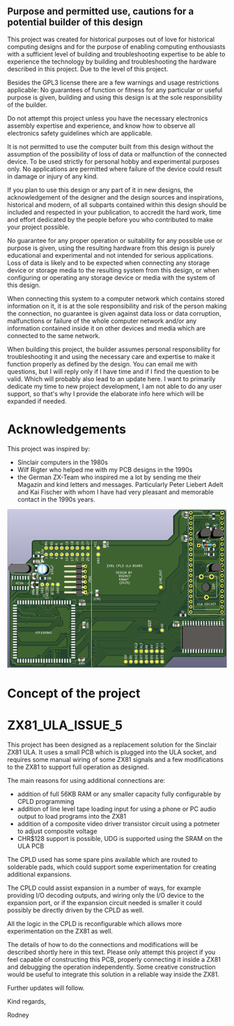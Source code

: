 ## Purpose and permitted use, cautions for a potential builder of this design
This project was created for historical purposes out of love for historical computing designs and for the purpose of enabling computing enthousiasts with a sufficient level of building and troubleshooting expertise to be able to experience the technology by building and troubleshooting the hardware described in this project. Due to the level of this project. 

Besides the GPL3 license there are a few warnings and usage restrictions applicable:
No guarantees of function or fitness for any particular or useful purpose is given, building and using this design is at the sole responsibility of the builder.

Do not attempt this project unless you have the necessary electronics assembly expertise and experience, and know how to observe all electronics safety guidelines which are applicable.

It is not permitted to use the computer built from this design without the assumption of the possibility of loss of data or malfunction of the connected device. To be used strictly for personal hobby and experimental purposes only. No applications are permitted where failure of the device could result in damage or injury of any kind.

If you plan to use this design or any part of it in new designs, the acknowledgement of the designer and the design sources and inspirations, historical and modern, of all subparts contained within this design should be included and respected in your publication, to accredit the hard work, time and effort dedicated by the people before you who contributed to make your project possible.

No guarantee for any proper operation or suitability for any possible use or purpose is given, using the resulting hardware from this design is purely educational and experimental and not intended for serious applications. Loss of data is likely and to be expected when connecting any storage device or storage media to the resulting system from this design, or when configuring or operating any storage device or media with the system of this design.

When connecting this system to a computer network which contains stored information on it, it is at the sole responsibility and risk of the person making the connection, no guarantee is given against data loss or data corruption, malfunctions or failure of the whole computer network and/or any information contained inside it on other devices and media which are connected to the same network.

When building this project, the builder assumes personal responsibility for troubleshooting it and using the necessary care and expertise to make it function properly as defined by the design. You can email me with questions, but I will reply only if I have time and if I find the question to be valid. Which will probably also lead to an update here. I want to primarily dedicate my time to new project development, I am not able to do any user support, so that's why I provide the elaborate info here which will be expanded if needed.

# Acknowledgements

This project was inspired by:
- Sinclair computers in the 1980s
- Wilf Rigter who helped me with my PCB designs in the 1990s
- the German ZX-Team who inspired me a lot by sending me their Magazin and kind letters and messages. Particularly Peter Liebert Adelt and Kai Fischer with whom I have had very pleasant and memorable contact in the 1990s years.

![A picture of the ULA PCB](ZX81_Issue5_ULA_PCB_IMAGE.png)  

# Concept of the project
# ZX81_ULA_ISSUE_5

This project has been designed as a replacement solution for the Sinclair ZX81 ULA.
It uses a small PCB which is plugged into the ULA socket, and requires some manual wiring of some ZX81 signals and a few modifications to the ZX81 to support full operation as designed.

The main reasons for using additional connections are:
- addition of full 56KB RAM or any smaller capacity fully configurable by CPLD programming
- addition of line level tape loading input for using a phone or PC audio output to load programs into the ZX81
- addition of a composite video driver transistor circuit using a potmeter to adjust composite voltage
- CHR$128 support is possible, UDG is supported using the SRAM on the ULA PCB

The CPLD used has some spare pins available which are routed to solderable pads, which could support some experimentation for creating additional expansions. 

The CPLD could assist expansion in a number of ways, for example providing I/O decoding outputs, and wiring only the I/O device to the expansion port, or if the expansion circuit needed is smaller it could possibly be directly driven by the CPLD as well.

All the logic in the CPLD is reconfigurable which allows more experimentation on the ZX81 as well.

The details of how to do the connections and modifications will be described shortly here in this text.
Please only attempt this project if you feel capable of constructing this PCB, properly connecting it inside a ZX81 and debugging the operation independently.
Some creative construction would be useful to integrate this solution in a reliable way inside the ZX81.

Further updates will follow.

Kind regards,

Rodney

